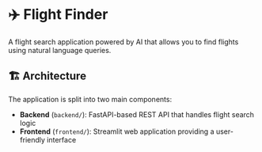 # ✈️ Flight Finder

A flight search application powered by AI that allows you to find flights using natural language queries.

## 🏗️ Architecture

The application is split into two main components:

- **Backend** (`backend/`): FastAPI-based REST API that handles flight search logic
- **Frontend** (`frontend/`): Streamlit web application providing a user-friendly interface
